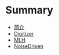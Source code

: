 # Summary

* [简介](README.md)
* [Digitizer](Digitizer.md)
* [MLH](MaximumLikelihoodMethod.md)
* [NoiseDriven](NoiseDriven.md)
